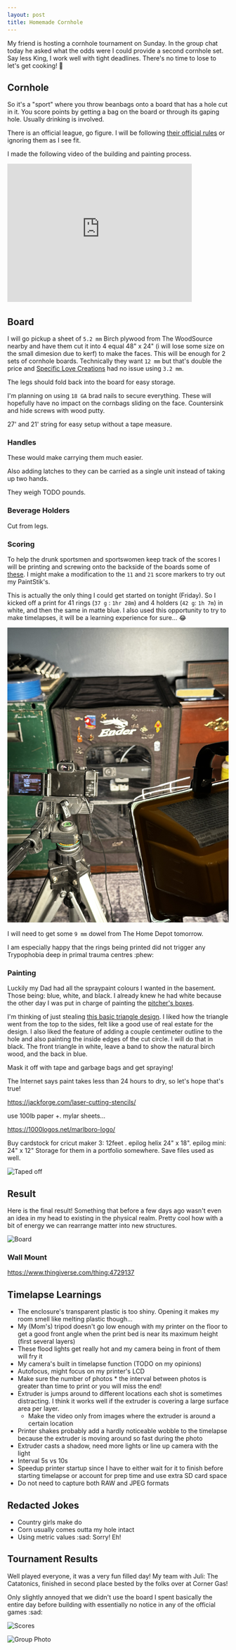 ```yaml
---
layout: post
title: Homemade Cornhole
---
```


My friend is hosting a cornhole tournament on Sunday. In the group chat today he asked what the odds were I could provide a second cornhole set. Say less King, I work well with tight deadlines. There's no time to lose to let's get cooking! :corn:

## Cornhole

So it's a "sport" where you throw beanbags onto a board that has a hole cut in it. You score points by getting a bag on the board or through its gaping hole. Usually drinking is involved.

There is an official league, go figure. I will be following [their official rules](https://www.playcornhole.org/pages/rules) or ignoring them as I see fit.

I made the following video of the building and painting process.

<!-- TODO replace with a jekyll plugin -->
<!-- https://stackoverflow.com/questions/10529859/how-to-include-video-in-jekyll-markdown-blog -->
<!-- https://gist.github.com/joelverhagen/1805814 -->
<!-- https://github.com/jeffreytse/jekyll-spaceship -->
<iframe width="420" height="315" src="http://www.youtube.com/embed/dQw4w9WgXcQ" frameborder="0" allowfullscreen></iframe>

## Board

I will go pickup a sheet of `5.2 mm` Birch plywood from The WoodSource nearby and have them cut it into 4 equal 48" x 24" (i will lose some size on the small dimesion due to kerf) to make the faces. This will be enough for 2 sets of cornhole boards. Technically they want `12 mm` but that's double the price and [Specific Love Creations](https://youtu.be/aOg5mBknbNQ) had no issue using `3.2 mm`.

The legs should fold back into the board for easy storage.

I'm planning on using `18 GA` brad nails to secure everything. These will hopefully have no impact on the cornbags sliding on the face.
Countersink and hide screws with wood putty.

27' and 21' string for easy setup without a tape measure.

### Handles

These would make carrying them much easier.

Also adding latches to they can be carried as a single unit instead of taking up two hands.

They weigh TODO pounds.

### Beverage Holders

Cut from legs.

### Scoring

To help the drunk sportsmen and sportswomen keep track of the scores I will be printing and screwing onto the backside of the boards some of [these](https://www.thingiverse.com/thing:4826140). I might make a modification to the `11` and `21` score markers to try out my PaintStik's.

This is actually the only thing I could get started on tonight (Friday). So I kicked off a print for 41 rings (`37 g` : `1hr 28m`) and 4 holders (`42 g`: `1h 7m`) in white, and then the same in matte blue. I also used this opportunity to try to make timelapses, it will be a learning experience for sure... :joy:

![Timelapse setup camera on tripod and flood lights](/assets/img/cornhole/timelapse-setup.jpg)

I will need to get some `9 mm` dowel from The Home Depot tomorrow.

I am especially happy that the rings being printed did not trigger any Trypophobia deep in primal trauma centres :phew:

### Painting

Luckily my Dad had all the spraypaint colours I wanted in the basement. Those being: blue, white, and black. I already knew he had white because the other day I was put in charge of painting the [pitcher's boxes](#TODO).

I'm thinking of just stealing [this basic triangle design](https://www.ana-white.com/woodworking-projects/easiest-corn-hole-board-plans-free-printable-pdf). I liked how the triangle went from the top to the sides, felt like a good use of real estate for the design. I also liked the feature of adding a couple centimeter outline to the hole and also painting the inside edges of the cut circle. I will do that in black. The front triangle in white, leave a band to show the natural birch wood, and the back in blue.

Mask it off with tape and garbage bags and get spraying!

The Internet says paint takes less than 24 hours to dry, so let's hope that's true!

<https://jackforge.com/laser-cutting-stencils/>

use 100lb paper +.
mylar sheets...

<https://1000logos.net/marlboro-logo/>

Buy cardstock for cricut maker 3: 12feet . epilog helix 24" x 18". epilog mini: 24" x 12"
Storage for them in a portfolio somewhere. Save files used as well.

![Taped off](/assets/img/cornhole/)

## Result

Here is the final result! Something that before a few days ago wasn't even an idea in my head to existing in the physical realm. Pretty cool how with a bit of energy we can rearrange matter into new structures.

![Board](/assets/img/cornhole/)

### Wall Mount

<https://www.thingiverse.com/thing:4729137>

## Timelapse Learnings

- The enclosure's transparent plastic is too shiny. Opening it makes my room smell like melting plastic though...
- My (Mom's) tripod doesn't go low enough with my printer on the floor to get a good front angle when the print bed is near its maximum height (first several layers)
- These flood lights get really hot and my camera being in front of them will fry it
- My camera's built in timelapse function (TODO on my opinions)
- Autofocus, might focus on my printer's LCD
- Make sure the number of photos * the interval between photos is greater than time to print or you will miss the end!
- Extruder is jumps around to different locations each shot is sometimes distracting. I think it works well if the extruder is covering a large surface area per layer.
  - Make the video only from images where the extruder is around a certain location
- Printer shakes probably add a hardly noticeable wobble to the timelapse because the extruder is moving around so fast during the photo
- Extruder casts a shadow, need more lights or line up camera with the light
- Interval 5s vs 10s
- Speedup printer startup since I have to either wait for it to finish before starting timelapse or account for prep time and use extra SD card space
- Do not need to capture both RAW and JPEG formats

## Redacted Jokes

- Country girls make do
- Corn usually comes outta my hole intact
- Using metric values :sad: Sorry! Eh!

## Tournament Results

Well played everyone, it was a very fun filled day! My team with Juli: The Catatonics, finished in second place bested by the folks over at Corner Gas!

Only slightly annoyed that we didn't use the board I spent basically the entire day before building with essentially no notice in any of the official games :sad:

![Scores](/assets/img/cornhole/)

![Group Photo](/assets/img/cornhole/group.jpg)
